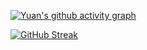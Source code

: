 [![Yuan's github activity graph](https://github-readme-activity-graph.vercel.app/graph?username=Yuan-Zzzz&theme=high-contrast)](https://github.com/ashutosh00710/github-readme-activity-graph)

[![GitHub Streak](https://streak-stats.demolab.com/?user=Yuan-Zzzz)](https://git.io/streak-stats)

<!--
**Yuan-Zzzz/Yuan-Zzzz** is a ✨ _special_ ✨ repository because its `README.md` (this file) appears on your GitHub profile.

Here are some ideas to get you started:

- 🔭 I’m currently working on ...
- 🌱 I’m currently learning ...
- 👯 I’m looking to collaborate on ...
- 🤔 I’m looking for help with ...
- 💬 Ask me about ...
- 📫 How to reach me: ...
- 😄 Pronouns: ...
- ⚡ Fun fact: ...
-->
